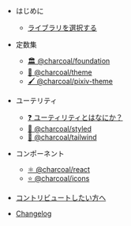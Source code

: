 - はじめに

  - [ライブラリを選択する](pages/choose.md)

- 定数集

  - [🏛 @charcoal/foundation](pages/constants/foundation.md)
  - [🎨 @charcoal/theme](pages/constants/theme.md)
  - [🖌️ @charcoal/pixiv-theme](pages/constants/pixiv-theme.md)

- ユーテリティ

  - [❓ ユーティリティとはなにか？](pages/utilities/what.md)
  - [💅 @charcoal/styled](pages/utilities/styled.md)
  - [🍃 @charcoal/tailwind](pages/utilities/tailwind.md)

- コンポーネント

  - [⚛️ @charcoal/react](pages/components/react.md)
  - [⭐ @charcoal/icons](pages/components/icons.md)

- [コントリビュートしたい方へ](pages/contribution.md)
- [Changelog](pages/changelog.md)
